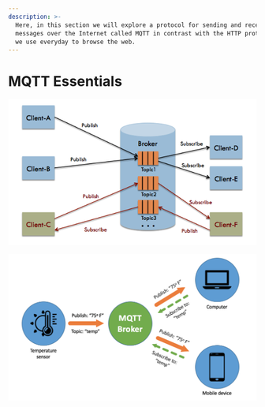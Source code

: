 ```yaml
---
description: >-
  Here, in this section we will explore a protocol for sending and receiving
  messages over the Internet called MQTT in contrast with the HTTP protocol that
  we use everyday to browse the web.
---
```


# MQTT Essentials

![](.gitbook/assets/mqtt-example.png)

![](.gitbook/assets/mqtt_1.png)

